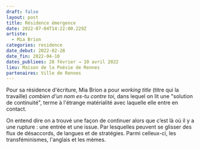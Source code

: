 ```yaml
---
draft: false
layout: post
title: Résidence émergence
date: 2022-07-04T14:22:00.229Z
artiste:
  - Mia Brion
categories: residence
date_debut: 2022-02-28
date_fin: 2022-04-10
dates_publiees: 28 février → 10 avril 2022
lieu: Maison de la Poésie de Rennes
partenaires: Ville de Rennes
---
```

Pour sa résidence d'écriture, Mia Brion a pour *working title* (titre qui la travaille) *combien d'un nom es-tu contre toi*, dans lequel on lit une "solution de continuité", terme à l'étrange matérialité avec laquelle elle entre en contact.

On entend dire on a trouvé une façon de continuer alors que c’est là où il y a une rupture : une entrée et une issue. Par lesquelles peuvent se glisser des flux de désaccords, de langues et de stratégies. Parmi celleux-ci, les transféminismes, l'anglais et les mèmes.
